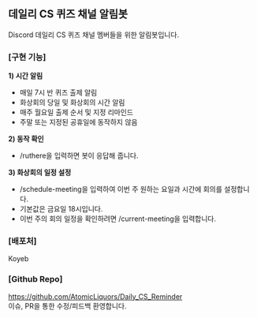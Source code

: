## 데일리 CS 퀴즈 채널 알림봇
Discord 데일리 CS 퀴즈 채널 멤버들을 위한 알림봇입니다.

### [구현 기능] 
**1) 시간 알림**
- 매일 7시 반 퀴즈 출제 알림
- 화상회의 당일 및 화상회의 시간 알림
- 매주 월요일 출제 순서 및 지정 리마인드
- 주말 또는 지정된 공휴일에 동작하지 않음

**2) 동작 확인**   
- /ruthere을 입력하면 봇이 응답해 줍니다.
  
**3) 화상회의 일정 설정**  
- /schedule-meeting을 입력하여 이번 주 원하는 요일과 시간에 회의를 설정합니다.
- 기본값은 금요일 18시입니다.
- 이번 주의 회의 일정을 확인하려면 /current-meeting을 입력합니다.


### [배포처]
Koyeb

### [Github Repo]
https://github.com/AtomicLiquors/Daily_CS_Reminder  
이슈, PR을 통한 수정/피드백 환영합니다.
